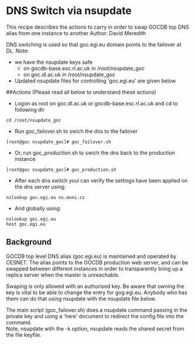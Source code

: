 # DNS Switch via nsupdate
This recipe describes the actions to carry in order to swap GOCDB top DNS
alias from one instance to another 
Author: David Meredith

DNS switching is used so that goc.egi.eu domain points to the failover at DL.
Note: 
* we have the nsupdate keys safe 
  * on gocdb-base.esc.rl.ac.uk in /root/nsupdate_goc 
  * on goc.dl.ac.uk in /root/nsupdate_goc 
* Updated nsupdate files for controlling 'goc.egi.eu' are given below  


##Actions (Please read all below to understand these actions)
* Logon as root on goc.dl.ac.uk or gocdb-base.esc.rl.ac.uk and cd to following dir
```
cd /root/nsupdate_goc
```

* Run goc_failover.sh to swich the dns to the failover 
```
[root@goc nsupdate_goc]# goc_failover.sh
```

* Or, run goc_production.sh to swich the dns back to the production instance   
```
[root@goc nsupdate_goc]# goc_production.sh
```

* After each dns switch youi can verify the settings have been applied on the dns server using:
```
nslookup goc.egi.eu ns.muni.cz
```

* And globally using: 
```
nslookup goc.egi.eu 
host goc.egi.eu
```

## Background
GOCDB top level DNS alias (goc.egi.eu) is maintained and operated by CESNET.
The alias points to the GOCDB production web server, and can be swapped 
between different instances in order to transparently bring up a replica server 
when the master is unreachable.

Swaping is only allowed with an authorised key.
Be aware that owning the key is vital to be able to change the entry 
for gog.egi.eu. Anybody who has them can do that using nsupdate with the nsupdate file below. 

The main script (goc_failover.sh) does a nsupdate command passing in the private key and 
using a 'here' document to redirect the config file into the command.  
Note, nsupdate with the -k option, nsupdate reads the shared secret from the file keyfile.  


